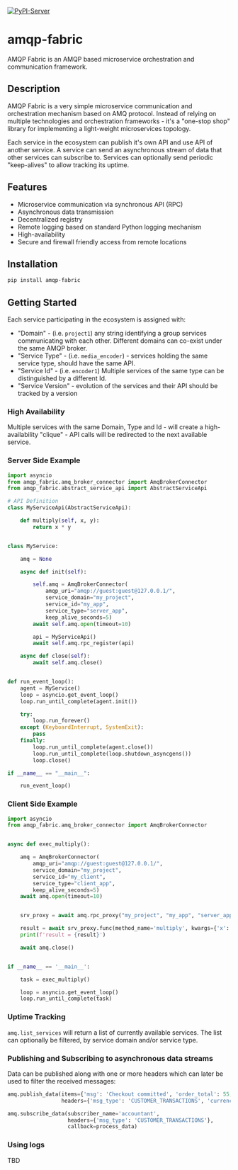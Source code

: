 [![PyPI-Server](https://img.shields.io/pypi/v/amqp-fabric.svg)](https://pypi.org/project/amqp-fabric/)


# amqp-fabric

AMQP Fabric is an AMQP based microservice orchestration and communication framework.

## Description

AMQP Fabric is a very simple microservice communication and orchestration mechanism based on AMQ protocol. Instead of
relying on multiple technologies and orchestration frameworks - it's a "one-stop shop" library for implementing a
light-weight microservices topology.

Each service in the ecosystem can publish it's own API and use API of another service. A service can send an
asynchronous stream of data that other services can subscribe to.
Services can optionally send periodic "keep-alives" to allow tracking its uptime.

## Features

* Microservice communication via synchronous API (RPC)
* Asynchronous data transmission
* Decentralized registry
* Remote logging based on standard Python logging mechanism
* High-availability
* Secure and firewall friendly access from remote locations

## Installation

```bash
pip install amqp-fabric
```

## Getting Started

Each service participating in the ecosystem is assigned with:
 * "Domain" - (i.e. `project1`) any string identifying a group services communicating with each other. Different domains can co-exist under the same AMQP broker.
 * "Service Type" - (i.e. `media_encoder`) - services holding the same service type, should have the same API.
 * "Service Id" - (i.e. `encoder1`) Multiple services of the same type can be distinguished by a different Id.
 * "Service Version" - evolution of the services and their API should be tracked by a version

### High Availability

Multiple services with the same Domain, Type and Id - will create a high-availability "clique" - API calls will be
redirected to the next available service.


### Server Side Example


```python
import asyncio
from amqp_fabric.amq_broker_connector import AmqBrokerConnector
from amqp_fabric.abstract_service_api import AbstractServiceApi

# API Definition
class MyServiceApi(AbstractServiceApi):

    def multiply(self, x, y):
        return x * y


class MyService:

    amq = None

    async def init(self):

        self.amq = AmqBrokerConnector(
            amqp_uri="amqp://guest:guest@127.0.0.1/",
            service_domain="my_project",
            service_id="my_app",
            service_type="server_app",
            keep_alive_seconds=5)
        await self.amq.open(timeout=10)

        api = MyServiceApi()
        await self.amq.rpc_register(api)

    async def close(self):
        await self.amq.close()


def run_event_loop():
    agent = MyService()
    loop = asyncio.get_event_loop()
    loop.run_until_complete(agent.init())

    try:
        loop.run_forever()
    except (KeyboardInterrupt, SystemExit):
        pass
    finally:
        loop.run_until_complete(agent.close())
        loop.run_until_complete(loop.shutdown_asyncgens())
        loop.close()

if __name__ == "__main__":

    run_event_loop()
```


### Client Side Example


```python
import asyncio
from amqp_fabric.amq_broker_connector import AmqBrokerConnector


async def exec_multiply():

    amq = AmqBrokerConnector(
        amqp_uri="amqp://guest:guest@127.0.0.1/",
        service_domain="my_project",
        service_id="my_client",
        service_type="client_app",
        keep_alive_seconds=5)
    await amq.open(timeout=10)


    srv_proxy = await amq.rpc_proxy("my_project", "my_app", "server_app")

    result = await srv_proxy.func(method_name='multiply', kwargs={'x': 5, 'y': 7}, expiration=3)
    print(f'result = {result}')

    await amq.close()


if __name__ == '__main__':

    task = exec_multiply()

    loop = asyncio.get_event_loop()
    loop.run_until_complete(task)

```


### Uptime Tracking

```amq.list_services``` will return a list of currently available services. The list can optionally be filtered, by
service domain and/or service type.


### Publishing and Subscribing to asynchronous data streams

Data can be published along with one or more headers which can later be used to filter the received messages:

```python
amq.publish_data(items={'msg': 'Checkout committed', 'order_total': 55, 'products':['book']},
                 headers={'msg_type': 'CUSTOMER_TRANSACTIONS', 'currency': 'USD'})
```

```python
amq.subscribe_data(subscriber_name='accountant',
                   headers={'msg_type': 'CUSTOMER_TRANSACTIONS'},
                   callback=process_data)
```

### Using logs

TBD
